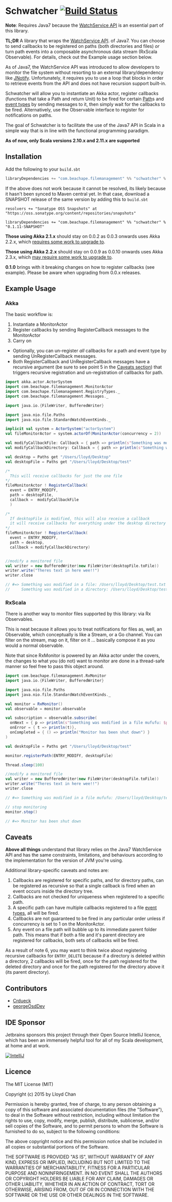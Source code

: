 Schwatcher [![Build Status](https://travis-ci.org/lloydmeta/schwatcher.svg?branch=master)](https://travis-ci.org/lloydmeta/schwatcher)
==========

__Note__: Requires Java7 because the [WatchService API](http://docs.oracle.com/javase/7/docs/api/java/nio/file/WatchService.html)
is an essential part of this library.

__TL;DR__ A library that wraps the [WatchService API](http://docs.oracle.com/javase/7/docs/api/java/nio/file/WatchService.html).
of Java7. You can choose to send callbacks to be registered on paths (both
directories and files) _or_ turn path events into a composable asynchronous
data stream (RxScala Observable). For details, check out the Example usage section
below.

As of Java7, the WatchService API was introduced to allow developers to monitor the file system without resorting to an
external library/dependency like [JNotify](http://jnotify.sourceforge.net/). Unfortunately, it requires you to use a loop
that blocks in order to retrieve events from the API and does not have recursion support built-in.

Schwatcher will allow you to instantiate an Akka actor, register callbacks (functions that take a Path and return Unit) to be
fired for certain [Path](http://docs.oracle.com/javase/7/docs/api/java/nio/file/Path.html)s and [event types](http://docs.oracle.com/javase/7/docs/api/java/nio/file/StandardWatchEventKinds.html) by sending messages to it, then simply wait for the callbacks to be
fired. Alternatively, use the Observable interface to register for notifications on paths.

The goal of Schwatcher is to facilitate the use of the Java7 API in Scala in a simple way that is in line with the functional
programming paradigm.

__As of now, only Scala versions 2.10.x and 2.11.x are supported__

Installation
------------

Add the following to your `build.sbt`

```scala
libraryDependencies += "com.beachape.filemanagement" %% "schwatcher" % "0.1.11"
```

If the above does not work because it cannot be resolved, its likely because it hasn't been synced to Maven central yet.
In that case, download a SNAPSHOT release of the same version by adding this to `build.sbt`

```
resolvers += "Sonatype OSS Snapshots" at "https://oss.sonatype.org/content/repositories/snapshots"

libraryDependencies += "com.beachape.filemanagement" %% "schwatcher" % "0.1.11-SNAPSHOT"
```

__Those using Akka 2.1.x__ should stay on 0.0.2 as 0.0.3 onwards uses Akka 2.2.x, which [requires some work to upgrade to](http://doc.akka.io/docs/akka/current/project/migration-guide-2.1.x-2.2.x.html).

__Those using Akka 2.2.x__ should stay on 0.0.9 as 0.0.10 onwards uses Akka 2.3.x, which [may require some work to upgrade to](http://doc.akka.io/docs/akka/2.3.0/project/migration-guide-2.2.x-2.3.x.html).

__0.1.0__ brings with it breaking changes on how to register callbacks (see example). Please be aware when upgrading from 0.0.x releases.


Example Usage
-------------

### Akka

The basic workflow is:

1. Instantiate a MonitorActor
2. Register callbacks by sending RegisterCallback messages to the MonitorActor
3. Carry on

* Optionally, you can un-register _all_ callbacks for a path and event type by sending UnRegisterCallback messages.
* Both RegisterCallback and UnRegisterCallback messages have a recursive argument (be sure to see point 5 in the
  [Caveats section](#caveats)) that triggers recursive registration and un-registration of callbacks for path.


```scala
import akka.actor.ActorSystem
import com.beachape.filemanagement.MonitorActor
import com.beachape.filemanagement.RegistryTypes._
import com.beachape.filemanagement.Messages._

import java.io.{FileWriter, BufferedWriter}

import java.nio.file.Paths
import java.nio.file.StandardWatchEventKinds._

implicit val system = ActorSystem("actorSystem")
val fileMonitorActor = system.actorOf(MonitorActor(concurrency = 2))

val modifyCallbackFile: Callback = { path => println(s"Something was modified in a file: $path")}
val modifyCallbackDirectory: Callback = { path => println(s"Something was modified in a directory: $path")}

val desktop = Paths get "/Users/lloyd/Desktop"
val desktopFile = Paths get "/Users/lloyd/Desktop/test"

/*
  This will receive callbacks for just the one file
*/
fileMonitorActor ! RegisterCallback(
  event = ENTRY_MODIFY,
  path = desktopFile,
  callback =  modifyCallbackFile
  )

/*
  If desktopFile is modified, this will also receive a callback
  it will receive callbacks for everything under the desktop directory
*/
fileMonitorActor ! RegisterCallback(
  event = ENTRY_MODIFY,
  path = desktop,
  callback = modifyCallbackDirectory)


//modify a monitored file
val writer = new BufferedWriter(new FileWriter(desktopFile.toFile))
writer.write("Theres text in here wee!!")
writer.close

// #=> Something was modified in a file: /Users/lloyd/Desktop/test.txt
//     Something was modified in a directory: /Users/lloyd/Desktop/test.txt
```

### RxScala

There is another way to monitor files supported by this library: via Rx Observables.

This is neat because it allows you to treat notifications for files as, well, an Observable,
which conceptually is like a Stream, or a Go channel. You can filter on the stream, map on it,
filter on it ... basically compose it as you would a normal observable.

Note that since RxMonitor is powered by an Akka actor under the covers, the changes to
what you (do not) want to monitor are done in a thread-safe manner so feel free to pass
this object around.

```scala
import com.beachape.filemanagement.RxMonitor
import java.io.{FileWriter, BufferedWriter}

import java.nio.file.Paths
import java.nio.file.StandardWatchEventKinds._

val monitor = RxMonitor()
val observable = monitor.observable

val subscription = observable.subscribe(
  onNext = { p => println(s"Something was modified in a file mufufu: $p")},
  onError = { t => println(t)},
  onCompleted = { () => println("Monitor has been shut down") }
)

val desktopFile = Paths get "/Users/lloyd/Desktop/test"

monitor.registerPath(ENTRY_MODIFY, desktopFile)

Thread.sleep(100)

//modify a monitored file
val writer = new BufferedWriter(new FileWriter(desktopFile.toFile))
writer.write("Theres text in here wee!!")
writer.close

// #=> Something was modified in a file mufufu: /Users/lloyd/Desktop/test

// stop monitoring
monitor.stop()

// #=> Monitor has been shut down
```

Caveats
-------

__Above all things__ understand that library relies on the Java7 WatchService API and has the same constraints, limitations,
and behaviours according to the implementation for the version of JVM you're using.

Additional library-specific caveats and notes are:

1. Callbacks are registered for specific paths, and for directory paths, can be registered as recursive so that a single
   callback is fired when an event occurs inside the directory tree.
2. Callbacks are not checked for uniqueness when registered to a specific path.
3. A specific path can have multiple callbacks registered to a file [event types](http://docs.oracle.com/javase/7/docs/api/java/nio/file/StandardWatchEventKinds.html),
   all will be fired.
4. Callbacks are not guaranteed to be fired in any particular order unless if concurrency is set to 1 on the MonitorActor.
5. Any event on a file path will bubble up to its immediate parent folder path. This means that if both a file and it's
   parent directory are registered for callbacks, both sets of callbacks will be fired.

As a result of note 6, you may want to think twice about registering recursive callbacks for `ENTRY_DELETE` because if a
directory is deleted within a directory, 2 callbacks will be fired, once for the path registered for the deleted directory
and once for the path registered for the directory above it (its parent directory).

Contributors
------------
- [Crdueck](https://github.com/crdueck)
- [georgeOsdDev](https://github.com/georgeOsdDev)

IDE Sponsor
-----------

Jetbrains sponsors this project through their Open Source IntelliJ licence, which has been an immensely helpful tool for
all of my Scala development, at home and at work.

[![IntelliJ](https://www.jetbrains.com/idea/docs/logo_intellij_idea.png)](https://www.jetbrains.com/idea/)

Licence
------

The MIT License (MIT)

Copyright (c) 2015 by Lloyd Chan

Permission is hereby granted, free of charge, to any person obtaining a copy
of this software and associated documentation files (the "Software"), to deal
in the Software without restriction, including without limitation the rights
to use, copy, modify, merge, publish, distribute, sublicense, and/or sell
copies of the Software, and to permit persons to whom the Software is
furnished to do so, subject to the following conditions:

The above copyright notice and this permission notice shall be included in
all copies or substantial portions of the Software.

THE SOFTWARE IS PROVIDED "AS IS", WITHOUT WARRANTY OF ANY KIND, EXPRESS OR
IMPLIED, INCLUDING BUT NOT LIMITED TO THE WARRANTIES OF MERCHANTABILITY,
FITNESS FOR A PARTICULAR PURPOSE AND NONINFRINGEMENT. IN NO EVENT SHALL THE
AUTHORS OR COPYRIGHT HOLDERS BE LIABLE FOR ANY CLAIM, DAMAGES OR OTHER
LIABILITY, WHETHER IN AN ACTION OF CONTRACT, TORT OR OTHERWISE, ARISING FROM,
OUT OF OR IN CONNECTION WITH THE SOFTWARE OR THE USE OR OTHER DEALINGS IN
THE SOFTWARE.
